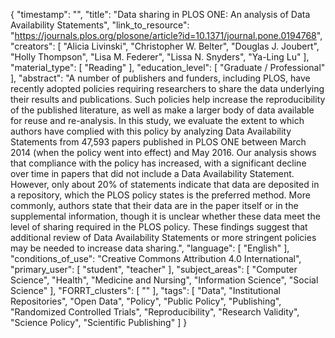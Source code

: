 {
    "timestamp": "",
    "title": "Data sharing in PLOS ONE: An analysis of Data Availability Statements",
    "link_to_resource": "https://journals.plos.org/plosone/article?id=10.1371/journal.pone.0194768",
    "creators": [
        "Alicia Livinski",
        "Christopher W. Belter",
        "Douglas J. Joubert",
        "Holly Thompson",
        "Lisa M. Federer",
        "Lissa N. Snyders",
        "Ya-Ling Lu"
    ],
    "material_type": [
        "Reading"
    ],
    "education_level": [
        "Graduate / Professional"
    ],
    "abstract": "A number of publishers and funders, including PLOS, have recently adopted policies requiring researchers to share the data underlying their results and publications. Such policies help increase the reproducibility of the published literature, as well as make a larger body of data available for reuse and re-analysis. In this study, we evaluate the extent to which authors have complied with this policy by analyzing Data Availability Statements from 47,593 papers published in PLOS ONE between March 2014 (when the policy went into effect) and May 2016. Our analysis shows that compliance with the policy has increased, with a significant decline over time in papers that did not include a Data Availability Statement. However, only about 20% of statements indicate that data are deposited in a repository, which the PLOS policy states is the preferred method. More commonly, authors state that their data are in the paper itself or in the supplemental information, though it is unclear whether these data meet the level of sharing required in the PLOS policy. These findings suggest that additional review of Data Availability Statements or more stringent policies may be needed to increase data sharing.",
    "language": [
        "English"
    ],
    "conditions_of_use": "Creative Commons Attribution 4.0 International",
    "primary_user": [
        "student",
        "teacher"
    ],
    "subject_areas": [
        "Computer Science",
        "Health",
        "Medicine and Nursing",
        "Information Science",
        "Social Science"
    ],
    "FORRT_clusters": [
        ""
    ],
    "tags": [
        "Data",
        "Institutional Repositories",
        "Open Data",
        "Policy",
        "Public Policy",
        "Publishing",
        "Randomized Controlled Trials",
        "Reproducibility",
        "Research Validity",
        "Science Policy",
        "Scientific Publishing"
    ]
}